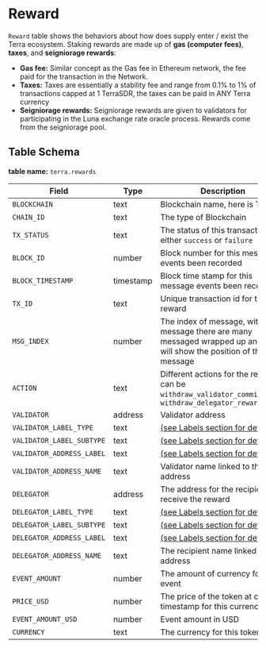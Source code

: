 # Reward

`Reward` table shows the behaviors about how does supply enter / exist the Terra ecosystem. Staking rewards are made up of **gas (computer fees)**, **taxes**, and **seigniorage rewards**:

* **Gas fee:** Similar concept as the Gas fee in Ethereum network, the fee paid for the transaction in the Network.&#x20;
* **Taxes:** Taxes are essentially a stability fee and range from 0.1% to 1% of transactions capped at 1 TerraSDR, the taxes can be paid in ANY Terra currency&#x20;
* **Seigniorage rewards:** Seigniorage rewards are given to validators for participating in the Luna exchange rate oracle process. Rewards come from the seigniorage pool.

## Table Schema

**table name:** `terra.rewards`

| Field                     | Type      | Description                                                                                                                  |
| ------------------------- | --------- | ---------------------------------------------------------------------------------------------------------------------------- |
| `BLOCKCHAIN`              | text      | Blockchain name, here is Terra                                                                                               |
| `CHAIN_ID`                | text      | The type of Blockchain                                                                                                       |
| `TX_STATUS`               | text      | The status of this transaction, either `success` or `failure`                                                                |
| `BLOCK_ID`                | number    | Block number for this message events been recorded                                                                           |
| `BLOCK_TIMESTAMP`         | timestamp | Block time stamp for this message events been recorded                                                                       |
| `TX_ID`                   | text      | Unique transaction id for the reward                                                                                         |
| `MSG_INDEX`               | number    | The index of message, within one message there are many messaged wrapped up and index will show the position of the message  |
| `ACTION`                  | text      | Different actions for the reward, it can be `withdraw_validator_commission`or `withdraw_delegator_rewards`                   |
| `VALIDATOR`               | address   | Validator address                                                                                                            |
| `VALIDATOR_LABEL_TYPE`    | text      | [(see Labels section for details)](../../../../flipside-data/labels/)                                                        |
| `VALIDATOR_LABEL_SUBTYPE` | text      | [(see Labels section for details)](../../../../flipside-data/labels/)                                                        |
| `VALIDATOR_ADDRESS_LABEL` | text      | [(see Labels section for details)](../../../../flipside-data/labels/)                                                        |
| `VALIDATOR_ADDRESS_NAME`  | text      | Validator name linked to the address                                                                                         |
| `DELEGATOR`               | address   | The address for the recipient to receive the reward                                                                          |
| `DELEGATOR_LABEL_TYPE`    | text      | [(see Labels section for details)](../../../../flipside-data/labels/)                                                        |
| `DELEGATOR_LABEL_SUBTYPE` | text      | [(see Labels section for details)](../../../../flipside-data/labels/)                                                        |
| `DELEGATOR_ADDRESS_LABEL` | text      | [(see Labels section for details)](../../../../flipside-data/labels/)                                                        |
| `DELEGATOR_ADDRESS_NAME`  | text      | The recipient name linked to the address                                                                                     |
| `EVENT_AMOUNT`            | number    | The amount of currency for this event                                                                                        |
| `PRICE_USD`               | number    | The price of the token at current timestamp for this currency                                                                |
| `EVENT_AMOUNT_USD`        | number    | Event amount in USD                                                                                                          |
| `CURRENCY`                | text      | The currency for this token                                                                                                  |
